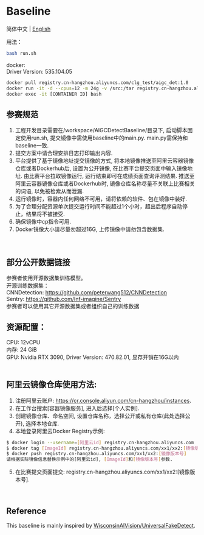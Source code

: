 # Baseline

简体中文 | [English](README_en.md)

用法：
```bash
bash run.sh
```

docker: <br/>
Driver Version: 535.104.05<br/>
```bash
docker pull registry.cn-hangzhou.aliyuncs.com/clg_test/aigc_det:1.0
docker run -it -d --cpus=12 -m 24g -v /src:/tar registry.cn-hangzhou.aliyuncs.com/clg_test/aigc_det:1.0
docker exec -it [CONTAINER ID] bash
```


## 参赛规范 <br/>
1) 工程开发目录需要在/workspace/AIGCDetectBaseline/目录下, 启动脚本固定使用run.sh, 提交镜像中需使用baseline中的main.py. main.py需保持和baseline一致. <br/>
2) 提交方案中请合理安排日志打印输出内容.<br/>
3) 平台提供了基于镜像地址提交镜像的方式, 将本地镜像推送至阿里云容器镜像仓库或者Dockerhub后, 设置为公开镜像, 在比赛平台提交页面中输入镜像地址. 由比赛平台拉取镜像运行, 运行结束即可在成绩页面查询评测结果. 推送至阿里云容器镜像仓库或者Dockerhub时, 镜像仓库名称尽量不关联上比赛相关的词语, 以免被检索从而泄漏.<br/>
4) 运行镜像时，容器内任何网络不可用，请将依赖的软件、包在镜像中装好. <br/>
5) 为了合理分配资源单次提交运行时间不能超过1个小时，超出后程序自动停止，结果将不被接受.<br/>
6) 确保镜像中cp指令可用.<br/>
7) Docker镜像大小请尽量勿超过16G, 上传镜像中请勿包含数据集.<br/>
<br/>


## 部分公开数据链接
参赛者使用开源数据集训练模型。<br/>
开源训练数据集：<br/>
CNNDetection: https://github.com/peterwang512/CNNDetection <br/>
Sentry: https://github.com/Inf-imagine/Sentry <br/>
参赛者可以使用其它开源数据集或者组织自己的训练数据 <br/>


## 资源配置：<br/>
CPU: 12vCPU <br/>
内存: 24 GiB <br/>
GPU: Nvidia RTX 3090, Driver Version: 470.82.01, 显存开销在16G以内 <br/>
<br/>


## 阿里云镜像仓库使用方法:<br/>
1) 注册阿里云账户: https://cr.console.aliyun.com/cn-hangzhou/instances. <br/>
2) 在工作台搜索[容器镜像服务], 进入后选择[个人实例]. <br/>
3) 创建镜像仓库、命名空间, 设置仓库名称，选择公开或私有仓库(此处选择公开),  选择本地仓库. <br/>
4) 本地登录阿里云Docker Registry示例: <br/>
```bash
$ docker login --username=[阿里云id] registry.cn-hangzhou.aliyuncs.com
$ docker tag [ImageId] registry.cn-hangzhou.aliyuncs.com/xx1/xx2:[镜像版本号]
$ docker push registry.cn-hangzhou.aliyuncs.com/xx1/xx2:[镜像版本号]
请根据实际镜像信息替换示例中的[阿里云id], [ImageId]和[镜像版本号]参数.
```
5) 在比赛提交页面提交: registry.cn-hangzhou.aliyuncs.com/xx1/xx2:[镜像版本号].
<br/>

## Reference <br/>
This baseline is mainly inspired by [WisconsinAIVision/UniversalFakeDetect](https://github.com/WisconsinAIVision/UniversalFakeDetect).
<br/>
